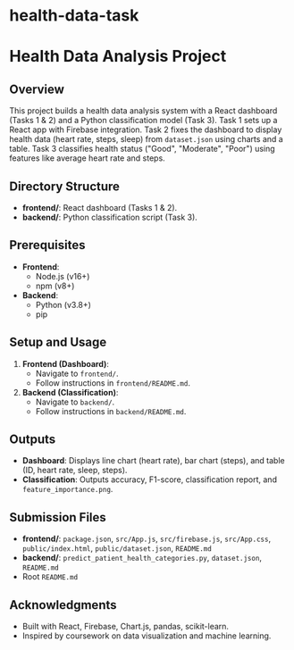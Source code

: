 # health-data-task

# Health Data Analysis Project

## Overview
This project builds a health data analysis system with a React dashboard (Tasks 1 & 2) and a Python classification model (Task 3). Task 1 sets up a React app with Firebase integration. Task 2 fixes the dashboard to display health data (heart rate, steps, sleep) from `dataset.json` using charts and a table. Task 3 classifies health status ("Good", "Moderate", "Poor") using features like average heart rate and steps.

## Directory Structure
- **frontend/**: React dashboard (Tasks 1 & 2).
- **backend/**: Python classification script (Task 3).

## Prerequisites
- **Frontend**:
  - Node.js (v16+)
  - npm (v8+)
- **Backend**:
  - Python (v3.8+)
  - pip

## Setup and Usage
1. **Frontend (Dashboard)**:
   - Navigate to `frontend/`.
   - Follow instructions in `frontend/README.md`.
2. **Backend (Classification)**:
   - Navigate to `backend/`.
   - Follow instructions in `backend/README.md`.

## Outputs
- **Dashboard**: Displays line chart (heart rate), bar chart (steps), and table (ID, heart rate, sleep, steps).
- **Classification**: Outputs accuracy, F1-score, classification report, and `feature_importance.png`.

## Submission Files
- **frontend/**: `package.json`, `src/App.js`, `src/firebase.js`, `src/App.css`, `public/index.html`, `public/dataset.json`, `README.md`
- **backend/**: `predict_patient_health_categories.py`, `dataset.json`, `README.md`
- Root `README.md`

## Acknowledgments
- Built with React, Firebase, Chart.js, pandas, scikit-learn.
- Inspired by coursework on data visualization and machine learning.
